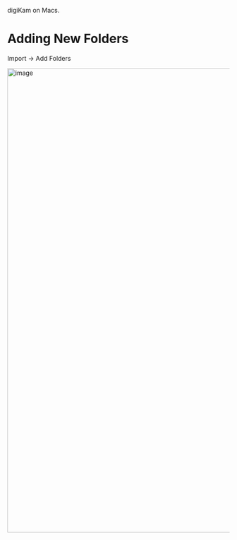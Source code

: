 digiKam on Macs.


# Adding New Folders


Import -> Add Folders


<img width="1051" alt="image" src="https://github.com/user-attachments/assets/0f950170-e740-43ae-a32c-cf6f1417d1d7">
